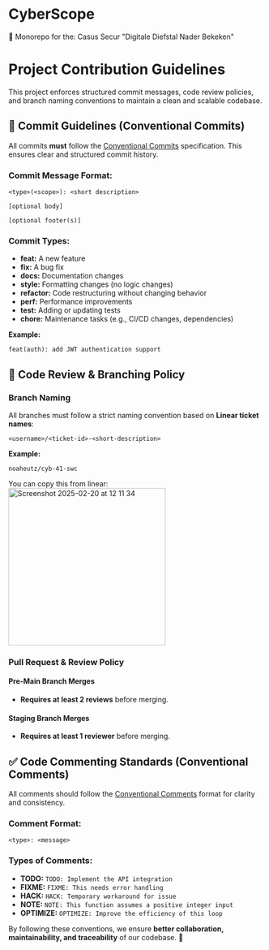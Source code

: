 # CyberScope
🤖 Monorepo for the: Casus Secur "Digitale Diefstal Nader Bekeken"

# Project Contribution Guidelines

This project enforces structured commit messages, code review policies, and branch naming conventions to maintain a clean and scalable codebase.

## 📌 Commit Guidelines (Conventional Commits)

All commits **must** follow the [Conventional Commits](https://www.conventionalcommits.org/en/v1.0.0/#summary) specification. This ensures clear and structured commit history.

### **Commit Message Format:**
```plaintext
<type>(<scope>): <short description>

[optional body]

[optional footer(s)]
```
### **Commit Types:**
- **feat:** A new feature
- **fix:** A bug fix
- **docs:** Documentation changes
- **style:** Formatting changes (no logic changes)
- **refactor:** Code restructuring without changing behavior
- **perf:** Performance improvements
- **test:** Adding or updating tests
- **chore:** Maintenance tasks (e.g., CI/CD changes, dependencies)

**Example:**
```plaintext
feat(auth): add JWT authentication support
```

## 💬 Code Review & Branching Policy

### **Branch Naming**
All branches must follow a strict naming convention based on **Linear ticket names**:
```plaintext
<username>/<ticket-id>-<short-description>
```
**Example:**
```plaintext
noaheutz/cyb-41-swc
```

You can copy this from linear:
<img width="310" alt="Screenshot 2025-02-20 at 12 11 34" src="https://github.com/user-attachments/assets/64e01762-eb2a-4668-9924-3dd1d3bfa889" />


### **Pull Request & Review Policy**
#### **Pre-Main Branch Merges**
- **Requires at least 2 reviews** before merging.

#### **Staging Branch Merges**
- **Requires at least 1 reviewer** before merging.

## ✅ Code Commenting Standards (Conventional Comments)
All comments should follow the [Conventional Comments](https://conventionalcomments.org/) format for clarity and consistency.

### **Comment Format:**
```plaintext
<type>: <message>
```
### **Types of Comments:**
- **TODO:** `TODO: Implement the API integration`
- **FIXME:** `FIXME: This needs error handling`
- **HACK:** `HACK: Temporary workaround for issue`
- **NOTE:** `NOTE: This function assumes a positive integer input`
- **OPTIMIZE:** `OPTIMIZE: Improve the efficiency of this loop`

By following these conventions, we ensure **better collaboration, maintainability, and traceability** of our codebase. 🚀

